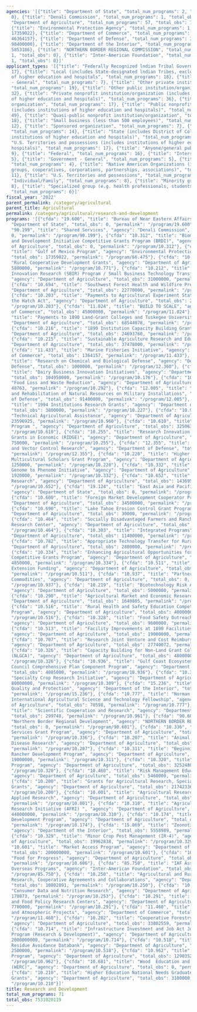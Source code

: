```yaml
---
agencies: '[{"title": "Department of State", "total_num_programs": 2, "total_obs":
  0}, {"title": "Denali Commission", "total_num_programs": 1, "total_obs": 0}, {"title":
  "Department of Agriculture", "total_num_programs": 57, "total_obs": 7363043754},
  {"title": "Environmental Protection Agency", "total_num_programs": 1, "total_obs":
  17359022}, {"title": "Department of Commerce", "total_num_programs": 3, "total_obs":
  46364157}, {"title": "Department of Defense", "total_num_programs": 3, "total_obs":
  98400000}, {"title": "Department of the Interior", "total_num_programs": 2, "total_obs":
  5853186}, {"title": "NORTHERN BORDER REGIONAL COMMISSION", "total_num_programs":
  1, "total_obs": 0}, {"title": "Inter-American Foundation", "total_num_programs":
  1, "total_obs": 0}]'
applicant_types: '[{"title": "Federally Recognized lndian Tribal Governments", "total_num_programs":
  17}, {"title": "Local (includes State-designated lndian Tribes, excludes institutions
  of higher education and hospitals", "total_num_programs": 18}, {"title": "Non-Government
  - General", "total_num_programs": 7}, {"title": "Other private institutions/organizations",
  "total_num_programs": 19}, {"title": "Other public institution/organization", "total_num_programs":
  32}, {"title": "Private nonprofit institution/organization (includes institutions
  of higher education and hospitals)", "total_num_programs": 36}, {"title": "Profit
  organization", "total_num_programs": 17}, {"title": "Public nonprofit institution/organization
  (includes institutions of higher education and hospitals)", "total_num_programs":
  49}, {"title": "Quasi-public nonprofit institution/organization", "total_num_programs":
  18}, {"title": "Small business (less than 500 employees)", "total_num_programs":
  12}, {"title": "Sponsored organization", "total_num_programs": 7}, {"title": "State",
  "total_num_programs": 14}, {"title": "State (includes District of Columbia, public
  institutions of higher education and hospitals)", "total_num_programs": 42}, {"title":
  "U.S. Territories and possessions (includes institutions of higher education and
  hospitals)", "total_num_programs": 17}, {"title": "Anyone/general public", "total_num_programs":
  9}, {"title": "Federal", "total_num_programs": 16}, {"title": "Interstate", "total_num_programs":
  5}, {"title": "Government - General", "total_num_programs": 5}, {"title": "Intrastate",
  "total_num_programs": 4}, {"title": "Native American Organizations (includes lndian
  groups, cooperatives, corporations, partnerships, associations)", "total_num_programs":
  11}, {"title": "U.S. Territories and possessions", "total_num_programs": 6}, {"title":
  "Individual/Family", "total_num_programs": 8}, {"title": "Minority group", "total_num_programs":
  8}, {"title": "Specialized group (e.g. health professionals, students, veterans)",
  "total_num_programs": 6}]'
fiscal_year: '2022'
parent_permalink: /category/agricultural
parent_title: Agricultural
permalink: /category/agricultural/research-and-development
programs: '[{"cfda": "19.600", "title": "Bureau of Near Eastern Affairs", "agency":
  "Department of State", "total_obs": 0, "permalink": "/program/19.600"}, {"cfda":
  "90.199", "title": "Shared Services", "agency": "Denali Commission", "total_obs":
  0, "permalink": "/program/90.199"}, {"cfda": "10.312", "title": "Biomass Research
  and Development Initiative Competitive Grants Program (BRDI)", "agency": "Department
  of Agriculture", "total_obs": 0, "permalink": "/program/10.312"}, {"cfda": "66.475",
  "title": "Gulf of Mexico Program", "agency": "Environmental Protection Agency",
  "total_obs": 17359022, "permalink": "/program/66.475"}, {"cfda": "10.771", "title":
  "Rural Cooperative Development Grants", "agency": "Department of Agriculture", "total_obs":
  5800000, "permalink": "/program/10.771"}, {"cfda": "10.212", "title": "Small Business
  Innovation Research (SBIR) Program / Small Business Technology Transfer (STTR) Program",
  "agency": "Department of Agriculture", "total_obs": 31000000, "permalink": "/program/10.212"},
  {"cfda": "10.694", "title": "Southwest Forest Health and Wildfire Prevention", "agency":
  "Department of Agriculture", "total_obs": 22770000, "permalink": "/program/10.694"},
  {"cfda": "10.203", "title": "Payments to Agricultural Experiment Stations Under
  the Hatch Act", "agency": "Department of Agriculture", "total_obs": 243418711, "permalink":
  "/program/10.203"}, {"cfda": "11.024", "title": "BUILD TO SCALE", "agency": "Department
  of Commerce", "total_obs": 45000000, "permalink": "/program/11.024"}, {"cfda": "10.205",
  "title": "Payments to 1890 Land-Grant Colleges and Tuskegee University", "agency":
  "Department of Agriculture", "total_obs": 68544078, "permalink": "/program/10.205"},
  {"cfda": "10.216", "title": "1890 Institution Capacity Building Grants", "agency":
  "Department of Agriculture", "total_obs": 24693760, "permalink": "/program/10.216"},
  {"cfda": "10.215", "title": "Sustainable Agriculture Research and Education", "agency":
  "Department of Agriculture", "total_obs": 37478000, "permalink": "/program/10.215"},
  {"cfda": "11.433", "title": "Marine Fisheries Initiative", "agency": "Department
  of Commerce", "total_obs": 1364157, "permalink": "/program/11.433"}, {"cfda": "12.360",
  "title": "Research on Chemical and Biological Defense", "agency": "Department of
  Defense", "total_obs": 1000000, "permalink": "/program/12.360"}, {"cfda": "10.176",
  "title": "Dairy Business Innovation Initiatives", "agency": "Department of Agriculture",
  "total_obs": 104950000, "permalink": "/program/10.176"}, {"cfda": "10.292", "title":
  "Food Loss and Waste Reduction", "agency": "Department of Agriculture", "total_obs":
  48763, "permalink": "/program/10.292"}, {"cfda": "12.005", "title": "Conservation
  and Rehabilitation of Natural Resources on Military Installations", "agency": "Department
  of Defense", "total_obs": 91400000, "permalink": "/program/12.005"}, {"cfda": "10.227",
  "title": "1994 Institutions Research Grants", "agency": "Department of Agriculture",
  "total_obs": 3800000, "permalink": "/program/10.227"}, {"cfda": "10.960", "title":
  "Technical Agricultural Assistance", "agency": "Department of Agriculture", "total_obs":
  23596925, "permalink": "/program/10.960"}, {"cfda": "10.610", "title": "Export Guarantee
  Program ", "agency": "Department of Agriculture", "total_obs": 3250633345, "permalink":
  "/program/10.610"}, {"cfda": "10.255", "title": "Research Innovation and Development
  Grants in Economic (RIDGE)", "agency": "Department of Agriculture", "total_obs":
  750000, "permalink": "/program/10.255"}, {"cfda": "12.355", "title": "Pest Management
  and Vector Control Research", "agency": "Department of Defense", "total_obs": 6000000,
  "permalink": "/program/12.355"}, {"cfda": "10.220", "title": "Higher Education -
  Multicultural Scholars Grant Program", "agency": "Department of Agriculture", "total_obs":
  1250000, "permalink": "/program/10.220"}, {"cfda": "10.332", "title": "Agricultural
  Genome to Phenome Initiative", "agency": "Department of Agriculture", "total_obs":
  1920000, "permalink": "/program/10.332"}, {"cfda": "10.652", "title": "Forestry
  Research", "agency": "Department of Agriculture", "total_obs": 1436957, "permalink":
  "/program/10.652"}, {"cfda": "19.124", "title": "East Asia and Pacific Grants Program",
  "agency": "Department of State", "total_obs": 0, "permalink": "/program/19.124"},
  {"cfda": "10.600", "title": "Foreign Market Development Cooperator Program", "agency":
  "Department of Agriculture", "total_obs": 34500000, "permalink": "/program/10.600"},
  {"cfda": "10.690", "title": "Lake Tahoe Erosion Control Grant Program", "agency":
  "Department of Agriculture", "total_obs": 30000, "permalink": "/program/10.690"},
  {"cfda": "10.464", "title": "Socially Disadvantaged Farmers and Ranchers Policy
  Research Center", "agency": "Department of Agriculture", "total_obs": 1500000, "permalink":
  "/program/10.464"}, {"cfda": "10.303", "title": "Integrated Programs", "agency":
  "Department of Agriculture", "total_obs": 11400000, "permalink": "/program/10.303"},
  {"cfda": "10.782", "title": "Appropriate Technology Transfer for Rural Areas", "agency":
  "Department of Agriculture", "total_obs": 2800000, "permalink": "/program/10.782"},
  {"cfda": "10.334", "title": "Enhancing Agricultural Opportunities for Military Veterans
  Competitive Grants Program", "agency": "Department of Agriculture", "total_obs":
  4850000, "permalink": "/program/10.334"}, {"cfda": "10.511", "title": "Smith-Lever
  Extension Funding", "agency": "Department of Agriculture", "total_obs": 304649777,
  "permalink": "/program/10.511"}, {"cfda": "10.937", "title": "Partnerships for Climate-Smart
  Commodities", "agency": "Department of Agriculture", "total_obs": 0, "permalink":
  "/program/10.937"}, {"cfda": "10.219", "title": "Biotechnology Risk Assessment Research",
  "agency": "Department of Agriculture", "total_obs": 5000000, "permalink": "/program/10.219"},
  {"cfda": "10.290", "title": "Agricultural Market and Economic Research", "agency":
  "Department of Agriculture", "total_obs": 1640805, "permalink": "/program/10.290"},
  {"cfda": "10.516", "title": "Rural Health and Safety Education Competitive Grants
  Program", "agency": "Department of Agriculture", "total_obs": 4000000, "permalink":
  "/program/10.516"}, {"cfda": "10.328", "title": "Food Safety Outreach Program",
  "agency": "Department of Agriculture", "total_obs": 9600000, "permalink": "/program/10.328"},
  {"cfda": "10.513", "title": "Facility Improvements at 1890 Facilities (Sec. 1447)",
  "agency": "Department of Agriculture", "total_obs": 19000000, "permalink": "/program/10.513"},
  {"cfda": "10.707", "title": "Research Joint Venture and Cost Reimbursable Agreements",
  "agency": "Department of Agriculture", "total_obs": 27740072, "permalink": "/program/10.707"},
  {"cfda": "10.326", "title": "Capacity Building for Non-Land Grant Colleges of Agriculture
  (NLGCA)", "agency": "Department of Agriculture", "total_obs": 4800000, "permalink":
  "/program/10.326"}, {"cfda": "10.936", "title": "Gulf Coast Ecosystem Restoration
  Council Comprehensive Plan Component Program", "agency": "Department of Agriculture",
  "total_obs": 4085000, "permalink": "/program/10.936"}, {"cfda": "10.309", "title":
  "Specialty Crop Research Initiative", "agency": "Department of Agriculture", "total_obs":
  80000000, "permalink": "/program/10.309"}, {"cfda": "15.236", "title": "Environmental
  Quality and Protection", "agency": "Department of the Interior", "total_obs": 294197,
  "permalink": "/program/15.236"}, {"cfda": "10.777", "title": "Norman E. Borlaug
  International Agricultural Science and Technology Fellowship", "agency": "Department
  of Agriculture", "total_obs": 70598, "permalink": "/program/10.777"}, {"cfda": "10.961",
  "title": "Scientific Cooperation and Research", "agency": "Department of Agriculture",
  "total_obs": 299748, "permalink": "/program/10.961"}, {"cfda": "90.601", "title":
  "Northern Border Regional Development", "agency": "NORTHERN BORDER REGIONAL COMMISSION",
  "total_obs": 0, "permalink": "/program/90.601"}, {"cfda": "10.336", "title": "Veterinary
  Services Grant Program", "agency": "Department of Agriculture", "total_obs": 2880000,
  "permalink": "/program/10.336"}, {"cfda": "10.207", "title": "Animal Health and
  Disease Research", "agency": "Department of Agriculture", "total_obs": 3717120,
  "permalink": "/program/10.207"}, {"cfda": "10.311", "title": "Beginning Farmer and
  Rancher Development Program", "agency": "Department of Agriculture", "total_obs":
  19000000, "permalink": "/program/10.311"}, {"cfda": "10.320", "title": "Sun Grant
  Program", "agency": "Department of Agriculture", "total_obs": 3252480, "permalink":
  "/program/10.320"}, {"cfda": "10.460", "title": "Risk Management Education Partnerships",
  "agency": "Department of Agriculture", "total_obs": 5460000, "permalink": "/program/10.460"},
  {"cfda": "10.200", "title": "Grants for Agricultural Research, Special Research
  Grants", "agency": "Department of Agriculture", "total_obs": 21742336, "permalink":
  "/program/10.200"}, {"cfda": "10.001", "title": "Agricultural Research Basic and
  Applied Research", "agency": "Department of Agriculture", "total_obs": 11755766,
  "permalink": "/program/10.001"}, {"cfda": "10.310", "title": "Agriculture and Food
  Research Initiative (AFRI) ", "agency": "Department of Agriculture", "total_obs":
  448000000, "permalink": "/program/10.310"}, {"cfda": "10.174", "title": "Acer Access
  Development Program", "agency": "Department of Agriculture", "total_obs": 6500000,
  "permalink": "/program/10.174"}, {"cfda": "15.069", "title": "Zoonotic Disease Initiative",
  "agency": "Department of the Interior", "total_obs": 5558989, "permalink": "/program/15.069"},
  {"cfda": "10.329", "title": "Minor Crop Pest Management (IR-4)", "agency": "Department
  of Agriculture", "total_obs": 19962838, "permalink": "/program/10.329"}, {"cfda":
  "10.601", "title": "Market Access Program", "agency": "Department of Agriculture",
  "total_obs": 200000000, "permalink": "/program/10.601"}, {"cfda": "10.606", "title":
  "Food for Progress", "agency": "Department of Agriculture", "total_obs": 223350000,
  "permalink": "/program/10.606"}, {"cfda": "85.750", "title": "IAF Assistance for
  Overseas Programs", "agency": "Inter-American Foundation", "total_obs": 0, "permalink":
  "/program/85.750"}, {"cfda": "10.250", "title": "Agricultural and Rural Economic
  Research, Cooperative Agreements and Collaborations", "agency": "Department of Agriculture",
  "total_obs": 10802891, "permalink": "/program/10.250"}, {"cfda": "10.253", "title":
  "Consumer Data and Nutrition Research", "agency": "Department of Agriculture", "total_obs":
  170873, "permalink": "/program/10.253"}, {"cfda": "10.291", "title": "Agricultural
  and Food Policy Research Centers", "agency": "Department of Agriculture", "total_obs":
  7700000, "permalink": "/program/10.291"}, {"cfda": "11.460", "title": "Special Oceanic
  and Atmospheric Projects", "agency": "Department of Commerce", "total_obs": 0, "permalink":
  "/program/11.460"}, {"cfda": "10.202", "title": "Cooperative Forestry Research",
  "agency": "Department of Agriculture", "total_obs": 33802559, "permalink": "/program/10.202"},
  {"cfda": "10.714", "title": "Infrastructure Investment and Job Act Joint Fire Science
  Program (Research & Development)", "agency": "Department of Agriculture", "total_obs":
  2000000000, "permalink": "/program/10.714"}, {"cfda": "10.518", "title": "Food Animal
  Residue Avoidance Databank", "agency": "Department of Agriculture", "total_obs":
  2500000, "permalink": "/program/10.518"}, {"cfda": "10.962", "title": "Cochran Fellowship
  Program", "agency": "Department of Agriculture", "total_obs": 1290352, "permalink":
  "/program/10.962"}, {"cfda": "10.681", "title": "Wood  Education and Resource  Center
  (WERC)", "agency": "Department of Agriculture", "total_obs": 0, "permalink": "/program/10.681"},
  {"cfda": "10.210", "title": "Higher Education National Needs Graduate Fellowship
  Grants", "agency": "Department of Agriculture", "total_obs": 3100000, "permalink":
  "/program/10.210"}]'
title: Research and Development
total_num_programs: 71
total_obs: 7531020119
---
```

